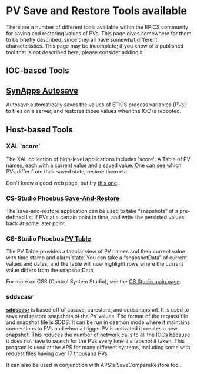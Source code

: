 # PV Save and Restore Tools available


There are a number of different tools available within the EPICS community for saving and restoring values of PVs. This page gives somewhere for them to be briefly described, since they all have somewhat different characteristics. This page may be incomplete; if you know of a published tool that is not described here, please consider adding it

## IOC-based Tools

## [SynApps Autosave](https://epics.anl.gov/bcda/synApps/autosave/autosave.html)

Autosave automatically saves the values of EPICS process variables (PVs) to files on a server, and restores those values when the IOC is rebooted.


## Host-based Tools

### XAL 'score'

The XAL collection of high-level applications includes 'score': A Table of PV names, each with a current value and a saved value. One can see which PVs differ from their saved state, restore them etc.

Don't know a good web page, but try [this one](https://openxal.github.io/) .

### CS-Studio Phoebus [Save-And-Restore](inv:phoebus:app/save-and-restore/app/doc/index)

The save-and-restore application can be used to take “snapshots” of a pre-defined list if PVs at a certain point in time, and write the persisted values back at some later point.

### CS-Studio Phoebus [PV Table](inv:phoebus:app/pvtable/doc/index.html)

The PV Table provides a tabular view of PV names and their current value with time stamp and alarm state.
You can take a “snapshotData” of current values and dates, and the table will now highlight rows where the current value differs from the snapshotData.

For more on CSS (Control System Studio), see the [CS Studio main page](https://controlsystemstudio.org).

### sddscasr

[**sddscasr**](https://ops.aps.anl.gov/manuals/EPICStoolkit/EPICStoolkit.html) is based off of casave, carestore, and sddssnapshot. It is used to save and restore snapshots of the PV values. The format of the request file and snapshot file is SDDS. It can be run in daemon mode where it maintains connections to PVs and when a trigger PV is activated it creates a new snapshot. This reduces the number of network calls to all the IOCs because it does not have to search for the PVs every time a snapshot it taken. This program is used at the APS for many different systems, including some with request files having over 17 thousand PVs.

It can also be used in conjunction with APS's SaveCompareRestore tool.
